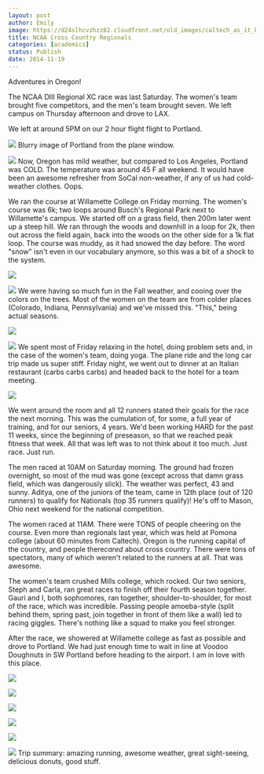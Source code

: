 ```yaml
---
layout: post
author: Emily
image: https://d24slhcvzhzz82.cloudfront.net/old_images/caltech_as_it_happens/6a0105349b8251970b01b8d09246be970c.jpg
title: NCAA Cross Country Regionals 
categories: [academics]
status: Publish
date: 2014-11-19
---
```



Adventures in Oregon!

The NCAA DIII Regional XC race was last Saturday. The women's team brought five competitors, and the men's team brought seven. We left campus on Thursday afternoon and drove to LAX.

We left at around 5PM on our 2 hour flight flight to Portland.


![](https://d24slhcvzhzz82.cloudfront.net/old_images/caltech_as_it_happens/6a0105349b8251970b01b8d09246e2970c.jpg)
Blurry image of Portland from the plane window.


![](https://d24slhcvzhzz82.cloudfront.net/old_images/caltech_as_it_happens/6a0105349b8251970b01b8d092472c970c.jpg)
Now, Oregon has mild weather, but compared to Los Angeles, Portland was COLD. The temperature was around 45 F all weekend. It would have been an awesome refresher from SoCal non-weather, if any of us had cold-weather clothes. Oops.

We ran the course at Willamette College on Friday morning. The women's course was 6k; two loops around Busch's Regional Park next to Willamette's campus. We started off on a grass field, then 200m later went up a steep hill. We ran through the woods and downhill in a loop for 2k, then out across the field again, back into the woods on the other side for a 1k flat loop. The course was muddy, as it had snowed the day before. The word "snow" isn't even in our vocabulary anymore, so this was a bit of a shock to the system.


![](https://d24slhcvzhzz82.cloudfront.net/old_images/caltech_as_it_happens/6a0105349b8251970b01b7c7083b6e970b.jpg)


![](https://d24slhcvzhzz82.cloudfront.net/old_images/caltech_as_it_happens/6a0105349b8251970b01bb07ad85ca970d.jpg)
We were having so much fun in the Fall weather, and cooing over the colors on the trees. Most of the women on the team are from colder places (Colorado, Indiana, Pennsylvania) and we've missed this. "This," being actual seasons.


![](https://d24slhcvzhzz82.cloudfront.net/old_images/caltech_as_it_happens/6a0105349b8251970b01b8d0924829970c.jpg)


![](https://d24slhcvzhzz82.cloudfront.net/old_images/caltech_as_it_happens/6a0105349b8251970b01bb07ad8633970d.jpg)
We spent most of Friday relaxing in the hotel, doing problem sets and, in the case of the women's team, doing yoga. The plane ride and the long car trip made us super stiff. Friday night, we went out to dinner at an Italian restaurant (carbs carbs carbs) and headed back to the hotel for a team meeting.


![](https://d24slhcvzhzz82.cloudfront.net/old_images/caltech_as_it_happens/6a0105349b8251970b01b8d092485b970c.jpg)

We went around the room and all 12 runners stated their goals for the race the next morning. This was the cumulation of, for some, a full year of training, and for our seniors, 4 years. We'd been working HARD for the past 11 weeks, since the beginning of preseason, so that we reached peak fitness that week. All that was left was to not think about it too much. Just race. Just run.

The men raced at 10AM on Saturday morning. The ground had frozen overnight, so most of the mud was gone (except across that damn grass field, which was dangerously slick). The weather was perfect, 43 and sunny. Aditya, one of the juniors of the team, came in 12th place (out of 120 runners) to qualify for Nationals (top 35 runners qualify)! He's off to Mason, Ohio next weekend for the national competition.

The women raced at 11AM. There were TONS of people cheering on the course. Even more than regionals last year, which was held at Pomona college (about 60 minutes from Caltech). Oregon is the running capital of the country, and people there*cared* about cross country. There were tons of spectators, many of which weren't related to the runners at all. That was awesome.

The women's team crushed Mills college, which rocked. Our two seniors, Steph and Carla, ran great races to finish off their fourth season together. Gauri and I, both sophomores, ran together, shoulder-to-shoulder, for most of the race, which was incredible. Passing people amoeba-style (split behind them, spring past, join together in front of them like a wall) led to racing giggles. There's nothing like a squad to make you feel stronger.

After the race, we showered at Willamette college as fast as possible and drove to Portland. We had just enough time to wait in line at Voodoo Doughnuts in SW Portland before heading to the airport. I am in love with this place.


![](https://d24slhcvzhzz82.cloudfront.net/old_images/caltech_as_it_happens/6a0105349b8251970b01bb07ad87b9970d.jpg)


![](https://d24slhcvzhzz82.cloudfront.net/old_images/caltech_as_it_happens/6a0105349b8251970b01b8d0924a10970c.jpg)


![](https://d24slhcvzhzz82.cloudfront.net/old_images/caltech_as_it_happens/6a0105349b8251970b01b8d0924a37970c.jpg)


![](https://d24slhcvzhzz82.cloudfront.net/old_images/caltech_as_it_happens/6a0105349b8251970b01b8d0924a52970c.jpg)


![](https://d24slhcvzhzz82.cloudfront.net/old_images/caltech_as_it_happens/6a0105349b8251970b01b7c7083da3970b.jpg)


![](https://d24slhcvzhzz82.cloudfront.net/old_images/caltech_as_it_happens/6a0105349b8251970b01b8d0924a6a970c.jpg)
Trip summary: amazing running, awesome weather, great sight-seeing, delicious donuts, good stuff.

